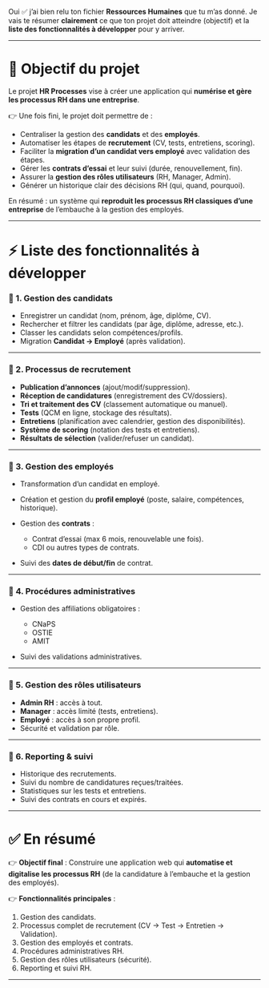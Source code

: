 Oui ✅ j’ai bien relu ton fichier **Ressources Humaines** que tu m’as donné.
Je vais te résumer **clairement** ce que ton projet doit atteindre (objectif) et la **liste des fonctionnalités à développer** pour y arriver.

---

# 🎯 Objectif du projet

Le projet **HR Processes** vise à créer une application qui **numérise et gère les processus RH dans une entreprise**.

👉 Une fois fini, le projet doit permettre de :

* Centraliser la gestion des **candidats** et des **employés**.
* Automatiser les étapes de **recrutement** (CV, tests, entretiens, scoring).
* Faciliter la **migration d’un candidat vers employé** avec validation des étapes.
* Gérer les **contrats d’essai** et leur suivi (durée, renouvellement, fin).
* Assurer la **gestion des rôles utilisateurs** (RH, Manager, Admin).
* Générer un historique clair des décisions RH (qui, quand, pourquoi).

En résumé : un système qui **reproduit les processus RH classiques d’une entreprise** de l’embauche à la gestion des employés.

---

# ⚡ Liste des fonctionnalités à développer

### 🔹 1. Gestion des candidats

* Enregistrer un candidat (nom, prénom, âge, diplôme, CV).
* Rechercher et filtrer les candidats (par âge, diplôme, adresse, etc.).
* Classer les candidats selon compétences/profils.
* Migration **Candidat → Employé** (après validation).

---

### 🔹 2. Processus de recrutement

* **Publication d’annonces** (ajout/modif/suppression).
* **Réception de candidatures** (enregistrement des CV/dossiers).
* **Tri et traitement des CV** (classement automatique ou manuel).
* **Tests** (QCM en ligne, stockage des résultats).
* **Entretiens** (planification avec calendrier, gestion des disponibilités).
* **Système de scoring** (notation des tests et entretiens).
* **Résultats de sélection** (valider/refuser un candidat).

---

### 🔹 3. Gestion des employés

* Transformation d’un candidat en employé.
* Création et gestion du **profil employé** (poste, salaire, compétences, historique).
* Gestion des **contrats** :

  * Contrat d’essai (max 6 mois, renouvelable une fois).
  * CDI ou autres types de contrats.
* Suivi des **dates de début/fin** de contrat.

---

### 🔹 4. Procédures administratives

* Gestion des affiliations obligatoires :

  * CNaPS
  * OSTIE
  * AMIT
* Suivi des validations administratives.

---

### 🔹 5. Gestion des rôles utilisateurs

* **Admin RH** : accès à tout.
* **Manager** : accès limité (tests, entretiens).
* **Employé** : accès à son propre profil.
* Sécurité et validation par rôle.

---

### 🔹 6. Reporting & suivi

* Historique des recrutements.
* Suivi du nombre de candidatures reçues/traitées.
* Statistiques sur les tests et entretiens.
* Suivi des contrats en cours et expirés.

---

# ✅ En résumé

👉 **Objectif final** :
Construire une application web qui **automatise et digitalise les processus RH** (de la candidature à l’embauche et la gestion des employés).

👉 **Fonctionnalités principales** :

1. Gestion des candidats.
2. Processus complet de recrutement (CV → Test → Entretien → Validation).
3. Gestion des employés et contrats.
4. Procédures administratives RH.
5. Gestion des rôles utilisateurs (sécurité).
6. Reporting et suivi RH.

---